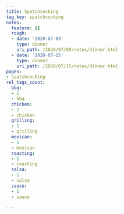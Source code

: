 ```yaml
---
title: Spatchcocking
tag_key: spatchcocking
notes:
  feature: []
  rough:
  - date: '2020-07-09'
    type: dinner
    uri_path: /2020/07/09/notes/dinner.html
  - date: '2020-07-15'
    type: dinner
    uri_path: /2020/07/15/notes/dinner.html
pages:
- spatchcocking
rel_tags_count:
  bbq:
  - 1
  - bbq
  chicken:
  - 2
  - chicken
  grilling:
  - 1
  - grilling
  mexican:
  - 1
  - mexican
  roasting:
  - 1
  - roasting
  salsa:
  - 1
  - salsa
  sauce:
  - 1
  - sauce

---
```

